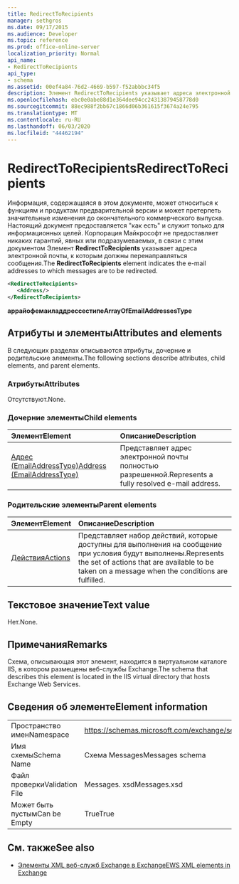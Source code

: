 ```yaml
---
title: RedirectToRecipients
manager: sethgros
ms.date: 09/17/2015
ms.audience: Developer
ms.topic: reference
ms.prod: office-online-server
localization_priority: Normal
api_name:
- RedirectToRecipients
api_type:
- schema
ms.assetid: 00ef4a84-76d2-4669-b597-f52abbbc34f5
description: Элемент RedirectToRecipients указывает адреса электронной почты, к которым должны перенаправляться сообщения.
ms.openlocfilehash: ebc0e0abe88d1e364dee94cc24313879458778d0
ms.sourcegitcommit: 88ec988f2bb67c1866d06b361615f3674a24e795
ms.translationtype: MT
ms.contentlocale: ru-RU
ms.lasthandoff: 06/03/2020
ms.locfileid: "44462194"
---
```

# <a name="redirecttorecipients"></a><span data-ttu-id="bdd7b-103">RedirectToRecipients</span><span class="sxs-lookup"><span data-stu-id="bdd7b-103">RedirectToRecipients</span></span>

<span data-ttu-id="bdd7b-104">Информация, содержащаяся в этом документе, может относиться к функциям и продуктам предварительной версии и может претерпеть значительные изменения до окончательного коммерческого выпуска. Настоящий документ предоставляется "как есть" и служит только для информационных целей. Корпорация Майкрософт не предоставляет никаких гарантий, явных или подразумеваемых, в связи с этим документом Элемент **RedirectToRecipients** указывает адреса электронной почты, к которым должны перенаправляться сообщения.</span><span class="sxs-lookup"><span data-stu-id="bdd7b-104">The **RedirectToRecipients** element indicates the e-mail addresses to which messages are to be redirected.</span></span> 
  
```XML
<RedirectToRecipients>
   <Address/>
</RedirectToRecipients>
```

 <span data-ttu-id="bdd7b-105">**аррайофемаиладдрессестипе**</span><span class="sxs-lookup"><span data-stu-id="bdd7b-105">**ArrayOfEmailAddressesType**</span></span>
## <a name="attributes-and-elements"></a><span data-ttu-id="bdd7b-106">Атрибуты и элементы</span><span class="sxs-lookup"><span data-stu-id="bdd7b-106">Attributes and elements</span></span>

<span data-ttu-id="bdd7b-107">В следующих разделах описываются атрибуты, дочерние и родительские элементы.</span><span class="sxs-lookup"><span data-stu-id="bdd7b-107">The following sections describe attributes, child elements, and parent elements.</span></span>
  
### <a name="attributes"></a><span data-ttu-id="bdd7b-108">Атрибуты</span><span class="sxs-lookup"><span data-stu-id="bdd7b-108">Attributes</span></span>

<span data-ttu-id="bdd7b-109">Отсутствуют.</span><span class="sxs-lookup"><span data-stu-id="bdd7b-109">None.</span></span>
  
### <a name="child-elements"></a><span data-ttu-id="bdd7b-110">Дочерние элементы</span><span class="sxs-lookup"><span data-stu-id="bdd7b-110">Child elements</span></span>

|<span data-ttu-id="bdd7b-111">**Элемент**</span><span class="sxs-lookup"><span data-stu-id="bdd7b-111">**Element**</span></span>|<span data-ttu-id="bdd7b-112">**Описание**</span><span class="sxs-lookup"><span data-stu-id="bdd7b-112">**Description**</span></span>|
|:-----|:-----|
|[<span data-ttu-id="bdd7b-113">Адрес (EmailAddressType)</span><span class="sxs-lookup"><span data-stu-id="bdd7b-113">Address (EmailAddressType)</span></span>](address-emailaddresstype.md) <br/> |<span data-ttu-id="bdd7b-114">Представляет адрес электронной почты полностью разрешенной.</span><span class="sxs-lookup"><span data-stu-id="bdd7b-114">Represents a fully resolved e-mail address.</span></span>  <br/> |
   
### <a name="parent-elements"></a><span data-ttu-id="bdd7b-115">Родительские элементы</span><span class="sxs-lookup"><span data-stu-id="bdd7b-115">Parent elements</span></span>

|<span data-ttu-id="bdd7b-116">**Элемент**</span><span class="sxs-lookup"><span data-stu-id="bdd7b-116">**Element**</span></span>|<span data-ttu-id="bdd7b-117">**Описание**</span><span class="sxs-lookup"><span data-stu-id="bdd7b-117">**Description**</span></span>|
|:-----|:-----|
|[<span data-ttu-id="bdd7b-118">Действия</span><span class="sxs-lookup"><span data-stu-id="bdd7b-118">Actions</span></span>](actions.md) <br/> |<span data-ttu-id="bdd7b-119">Представляет набор действий, которые доступны для выполнения на сообщение при условия будут выполнены.</span><span class="sxs-lookup"><span data-stu-id="bdd7b-119">Represents the set of actions that are available to be taken on a message when the conditions are fulfilled.</span></span>  <br/> |
   
## <a name="text-value"></a><span data-ttu-id="bdd7b-120">Текстовое значение</span><span class="sxs-lookup"><span data-stu-id="bdd7b-120">Text value</span></span>

<span data-ttu-id="bdd7b-121">Нет.</span><span class="sxs-lookup"><span data-stu-id="bdd7b-121">None.</span></span>
  
## <a name="remarks"></a><span data-ttu-id="bdd7b-122">Примечания</span><span class="sxs-lookup"><span data-stu-id="bdd7b-122">Remarks</span></span>

<span data-ttu-id="bdd7b-123">Схема, описывающая этот элемент, находится в виртуальном каталоге IIS, в котором размещены веб-службы Exchange.</span><span class="sxs-lookup"><span data-stu-id="bdd7b-123">The schema that describes this element is located in the IIS virtual directory that hosts Exchange Web Services.</span></span>
  
## <a name="element-information"></a><span data-ttu-id="bdd7b-124">Сведения об элементе</span><span class="sxs-lookup"><span data-stu-id="bdd7b-124">Element information</span></span>

|||
|:-----|:-----|
|<span data-ttu-id="bdd7b-125">Пространство имен</span><span class="sxs-lookup"><span data-stu-id="bdd7b-125">Namespace</span></span>  <br/> |https://schemas.microsoft.com/exchange/services/2006/messages  <br/> |
|<span data-ttu-id="bdd7b-126">Имя схемы</span><span class="sxs-lookup"><span data-stu-id="bdd7b-126">Schema Name</span></span>  <br/> |<span data-ttu-id="bdd7b-127">Схема Messages</span><span class="sxs-lookup"><span data-stu-id="bdd7b-127">Messages schema</span></span>  <br/> |
|<span data-ttu-id="bdd7b-128">Файл проверки</span><span class="sxs-lookup"><span data-stu-id="bdd7b-128">Validation File</span></span>  <br/> |<span data-ttu-id="bdd7b-129">Messages. xsd</span><span class="sxs-lookup"><span data-stu-id="bdd7b-129">Messages.xsd</span></span>  <br/> |
|<span data-ttu-id="bdd7b-130">Может быть пустым</span><span class="sxs-lookup"><span data-stu-id="bdd7b-130">Can be Empty</span></span>  <br/> |<span data-ttu-id="bdd7b-131">True</span><span class="sxs-lookup"><span data-stu-id="bdd7b-131">True</span></span>  <br/> |
   
## <a name="see-also"></a><span data-ttu-id="bdd7b-132">См. также</span><span class="sxs-lookup"><span data-stu-id="bdd7b-132">See also</span></span>



- [<span data-ttu-id="bdd7b-133">Элементы XML веб-служб Exchange в Exchange</span><span class="sxs-lookup"><span data-stu-id="bdd7b-133">EWS XML elements in Exchange</span></span>](ews-xml-elements-in-exchange.md)

